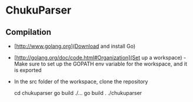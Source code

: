 ChukuParser
===========

Compilation
-----------
- [http://www.golang.org](Download and install Go)
- [http://golang.org/doc/code.html#Organization](Set up a workspace) - Make sure to set up the GOPATH env variable for the workspace, and it is exported
- In the src folder of the workspace, clone the repository

	cd chukuparser
	go build ./...
	go build .
	./chukuparser
